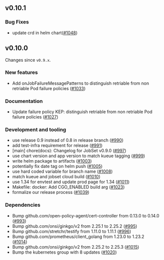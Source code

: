 ## v0.10.1

### Bug Fixes

- update crd in helm chart([#1048](https://github.com/kubernetes-sigs/jobset/pull/1048))

## v0.10.0

Changes since `v0.9.x`.

### New features

- Add onJobFailureMessagePatterns to distinguish retriable from non retriable Pod failure policies ([#1033](https://github.com/kubernetes-sigs/jobset/pull/1033))

### Documentation

- Update failure policy KEP: distinguish retriable from non retriable Pod failure policies ([#1027](https://github.com/kubernetes-sigs/jobset/pull/1027))

### Development and tooling

- use release 0.9 instead of 0.8 in release branch ([#990](https://github.com/kubernetes-sigs/jobset/pull/990))
- add test-infra requirement for release ([#991](https://github.com/kubernetes-sigs/jobset/pull/991))
- [main] chore(docs): Changelog for JobSet v0.9.0 ([#997](https://github.com/kubernetes-sigs/jobset/pull/997))
- use chart version and app version to match kueue tagging ([#999](https://github.com/kubernetes-sigs/jobset/pull/999))
- write helm package to artifacts ([#1003](https://github.com/kubernetes-sigs/jobset/pull/1003))
- potentially fix date tag on helm push ([#1005](https://github.com/kubernetes-sigs/jobset/pull/1005))
- use hard coded variable for branch name ([#1008](https://github.com/kubernetes-sigs/jobset/pull/1008))
- match kueue and jobset cloud build ([#1010](https://github.com/kubernetes-sigs/jobset/pull/1010))
- use 1.34 for envtest and update prod page for 1.34 ([#1011](https://github.com/kubernetes-sigs/jobset/pull/1011))
- Makefile: docker: Add CGO_ENABLED build arg ([#1023](https://github.com/kubernetes-sigs/jobset/pull/1023))
- formalize our release process ([#1039](https://github.com/kubernetes-sigs/jobset/pull/1039))

### Dependencies

- Bump github.com/open-policy-agent/cert-controller from 0.13.0 to 0.14.0 ([#993](https://github.com/kubernetes-sigs/jobset/pull/993))
- Bump github.com/onsi/ginkgo/v2 from 2.25.1 to 2.25.2 ([#995](https://github.com/kubernetes-sigs/jobset/pull/995))
- Bump github.com/stretchr/testify from 1.11.0 to 1.11.1 ([#996](https://github.com/kubernetes-sigs/jobset/pull/996))
- Bump github.com/prometheus/client_golang from 1.23.0 to 1.23.2 ([#1014](https://github.com/kubernetes-sigs/jobset/pull/1014))
- Bump github.com/onsi/ginkgo/v2 from 2.25.2 to 2.25.3 ([#1015](https://github.com/kubernetes-sigs/jobset/pull/1015))
- Bump the kubernetes group with 8 updates ([#1020](https://github.com/kubernetes-sigs/jobset/pull/1020))
